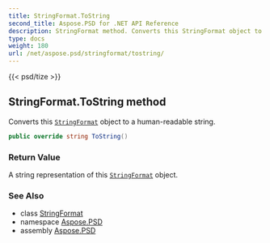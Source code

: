 ```yaml
---
title: StringFormat.ToString
second_title: Aspose.PSD for .NET API Reference
description: StringFormat method. Converts this StringFormat object to a humanreadable string
type: docs
weight: 180
url: /net/aspose.psd/stringformat/tostring/
---
```

{{< psd/tize >}}
## StringFormat.ToString method

Converts this [`StringFormat`](../) object to a human-readable string.

```csharp
public override string ToString()
```

### Return Value

A string representation of this [`StringFormat`](../) object.

### See Also

* class [StringFormat](../)
* namespace [Aspose.PSD](../../stringformat/)
* assembly [Aspose.PSD](../../../)


